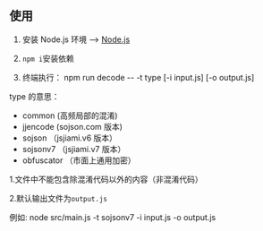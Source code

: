 ## 使用

1. 安装 Node.js 环境 ——> [Node.js](https://nodejs.org/zh-cn/download/prebuilt-installer)
  
2. `npm i`安装依赖
   
3. 终端执行：
 npm run decode -- -t type [-i input.js] [-o output.js]

type 的意思：
* common (高频局部的混淆)
* jjencode  (sojson.com 版本)
* sojson  （jsjiami.v6 版本）
* sojsonv7 （jsjiami.v7 版本）
* obfuscator  （市面上通用加密）

1.文件中不能包含除混淆代码以外的内容（非混淆代码）

2.默认输出文件为`output.js`


例如:   node src/main.js -t sojsonv7 -i input.js -o output.js
